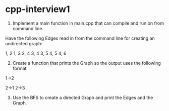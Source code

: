 # cpp-interview1

1. Implement a main function in main.cpp that can compile and run on from command line.

Have the following Edges read in from the command line for creating an undirected graph:

1, 2 
1, 3
2, 4
3, 4
3, 5
4, 5
4, 6

2. Create a function that prints the Graph so the output uses the following format 

1->2

2->1
2->3

3. Use the BFS to create a directed Graph and print the Edges and the Graph.


